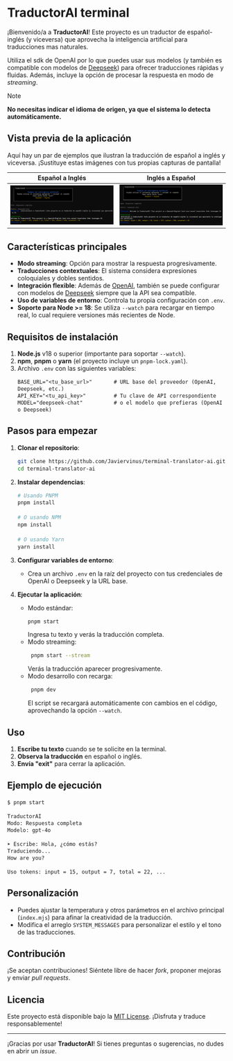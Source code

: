 # TraductorAI terminal

¡Bienvenido/a a **TraductorAI**! Este proyecto es un traductor de español-inglés (y viceversa) que aprovecha la inteligencia artificial para traducciones mas naturales.  

Utiliza el sdk de OpenAI por lo que puedes usar sus modelos (y también es compatible con modelos de [Deepseek](https://deepseek.com/)) para ofrecer traducciones rápidas y fluidas. Además, incluye la opción de procesar la respuesta en modo de _streaming_.

> [!NOTE]
> **No necesitas indicar el idioma de origen, ya que el sistema lo detecta automáticamente.**

## Vista previa de la aplicación

Aquí hay un par de ejemplos que ilustran la traducción de español a inglés y viceversa. ¡Sustituye estas imágenes con tus propias capturas de pantalla!

| Español a Inglés                            | Inglés a Español                           |
| ------------------------------------------- | ------------------------------------------ |
| ![Traducción Español](./images/english.png) | ![Traducción Inglés](./images/spanish.png) |

## Características principales

- **Modo streaming**: Opción para mostrar la respuesta progresivamente.
- **Traducciones contextuales**: El sistema considera expresiones coloquiales y dobles sentidos.
- **Integración flexible**: Además de [OpenAI](https://openai.com/), también se puede configurar con modelos de [Deepseek](https://deepseek.com/) siempre que la API sea compatible.
- **Uso de variables de entorno**: Controla tu propia configuración con `.env`.
- **Soporte para Node >= 18**: Se utiliza `--watch` para recargar en tiempo real, lo cual requiere versiones más recientes de Node.

## Requisitos de instalación

1. **Node.js** v18 o superior (importante para soportar `--watch`).
2. **npm**, **pnpm** o **yarn** (el proyecto incluye un `pnpm-lock.yaml`).
3. Archivo `.env` con las siguientes variables:
   ```env
   BASE_URL="<tu_base_url>"       # URL base del proveedor (OpenAI, Deepseek, etc.)
   API_KEY="<tu_api_key>"         # Tu clave de API correspondiente
   MODEL="deepseek-chat"          # o el modelo que prefieras (OpenAI o Deepseek)
   ```

## Pasos para empezar

1. **Clonar el repositorio**:

   ```bash
   git clone https://github.com/Javiervinus/terminal-translator-ai.git
   cd terminal-translator-ai
   ```

2. **Instalar dependencias**:

   ```bash
   # Usando PNPM
   pnpm install

   # O usando NPM
   npm install

   # O usando Yarn
   yarn install
   ```

3. **Configurar variables de entorno**:

   - Crea un archivo `.env` en la raíz del proyecto con tus credenciales de OpenAI o Deepseek y la URL base.

4. **Ejecutar la aplicación**:
   - Modo estándar:
     ```bash
     pnpm start
     ```      
     Ingresa tu texto y verás la traducción completa.
   - Modo streaming:
     ```bash
      pnpm start --stream
     ```
     Verás la traducción aparecer progresivamente.
   - Modo desarrollo con recarga:
     ```bash
      pnpm dev
     ```
     El script se recargará automáticamente con cambios en el código, aprovechando la opción `--watch`.

## Uso

1. **Escribe tu texto** cuando se te solicite en la terminal.
2. **Observa la traducción** en español o inglés.
3. **Envía "exit"** para cerrar la aplicación.

## Ejemplo de ejecución

```plaintext
$ pnpm start

TraductorAI
Modo: Respuesta completa
Modelo: gpt-4o

➤ Escribe: Hola, ¿cómo estás?
Traduciendo...
How are you?

Uso tokens: input = 15, output = 7, total = 22, ...
```

## Personalización

- Puedes ajustar la temperatura y otros parámetros en el archivo principal (`index.mjs`) para afinar la creatividad de la traducción.
- Modifica el arreglo `SYSTEM_MESSAGES` para personalizar el estilo y el tono de las traducciones.

## Contribución

¡Se aceptan contribuciones! Siéntete libre de hacer _fork_, proponer mejoras y enviar _pull requests_.

## Licencia

Este proyecto está disponible bajo la [MIT License](./LICENSE). ¡Disfruta y traduce responsablemente!

---

¡Gracias por usar **TraductorAI**! Si tienes preguntas o sugerencias, no dudes en abrir un _issue_.
